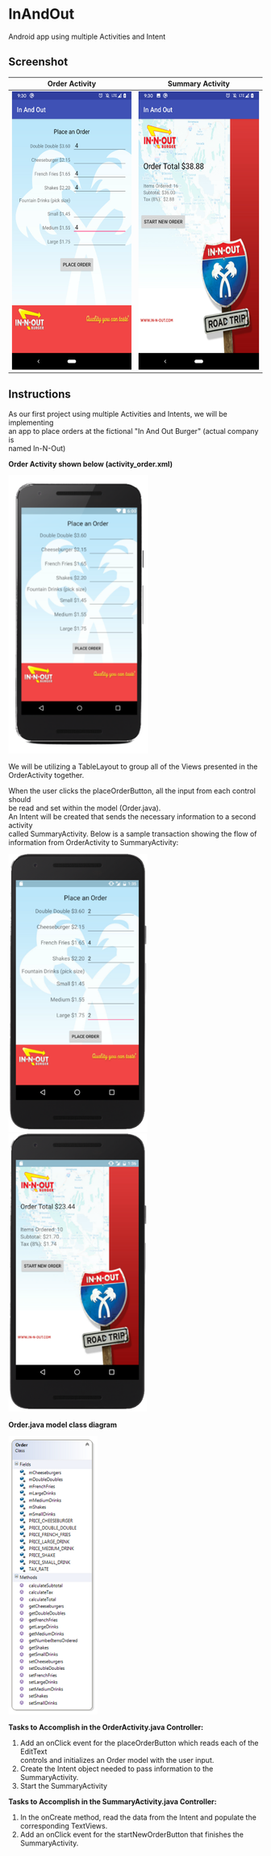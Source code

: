 # InAndOut
Android app using multiple Activities and Intent

## Screenshot
<table>
  <thead>
    <tr><th align="center"> <strong>Order Activity</strong> </th>
        <th align="center"> <strong>Summary Activity</strong> </th>
    </tr>
  </thead>
  <tbody>
    <tr><td align="center">
            <img src="./screenshots/order-activity-screenshot.png" alt="order-activity-screenshot.png" height="550">
        </td>
        <td align="center">
            <img src="./screenshots/summary-activity-screenshot.png"  alt="summary-activity-screenshot.png" height="550">
        </td>
    </tr>
  </tbody>
</table>

## Instructions
As our first project using multiple Activities and Intents, we will be implementing  
an app to place orders at the fictional "In And Out Burger"  (actual company is  
named In-N-Out)

**Order Activity shown below (activity_order.xml)**

<img src="./screenshots/Design.png" alt="Design.png" height="550">

We will be utilizing a TableLayout to group all of the Views presented in the  
OrderActivity together.

When the user clicks the placeOrderButton, all the input from each control should  
be read and set within the model (Order.java).  
An Intent will be created that sends the necessary information to a second activity  
called SummaryActivity.  Below is a sample transaction showing the flow of  
information from OrderActivity to SummaryActivity:

<img src="./screenshots/OrderActivity.png" alt="OrderActivity.png" height="550">
<img src="./screenshots/SummaryActivity.png" alt="SummaryActivity.png" height="550">

**Order.java model class diagram**

<img src="./screenshots/OrderClassDiagram.png" alt="OrderClassDiagram.png" height="550">

**Tasks to Accomplish in the OrderActivity.java Controller:**
1. Add an onClick event for the placeOrderButton which reads each of the EditText  
   controls and initializes an Order model with the user input.
2. Create the Intent object needed to pass information to the SummaryActivity.
3. Start the SummaryActivity

**Tasks to Accomplish in the SummaryActivity.java Controller:**
1. In the onCreate method, read the data from the Intent and populate the  
   corresponding TextViews.
2. Add an onClick event for the startNewOrderButton that finishes the  
   SummaryActivity.

